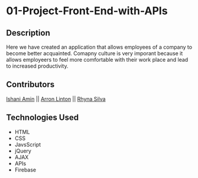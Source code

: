 # 01-Project-Front-End-with-APIs


## Description
Here we have created an application that allows employees of a company to become better acquainted. Comapny culture is very imporant because it allows employeers to feel more comfortable with their work place and lead to increased productivity.


## Contributors
[Ishani Amin](https://github.com/IshaniAmin) || [Arron Linton](https://github.com/alinton12) || [Rhyna Silva](https://github.com/rhynas)

## Technologies Used
- HTML
- CSS
- JavsScript
- jQuery
- AJAX
- APIs
- Firebase